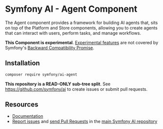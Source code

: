 # Symfony AI - Agent Component

The Agent component provides a framework for building AI agents that, sits on top of the Platform and Store components,
allowing you to create agents that can interact with users, perform tasks, and manage workflows.

**This Component is experimental**.
[Experimental features](https://symfony.com/doc/current/contributing/code/experimental.html)
are not covered by Symfony's
[Backward Compatibility Promise](https://symfony.com/doc/current/contributing/code/bc.html).

## Installation

```bash
composer require symfony/ai-agent
```

**This repository is a READ-ONLY sub-tree split**. See
https://github.com/symfony/ai to create issues or submit pull requests.

## Resources

- [Documentation](../../docs/index.rst)
- [Report issues](https://github.com/symfony/ai/issues) and
  [send Pull Requests](https://github.com/symfony/ai/pulls)
  in the [main Symfony AI repository](https://github.com/symfony/ai)
